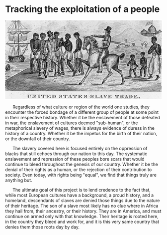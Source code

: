 # Tracking the exploitation of a people

![alt text](imgs/slavery.jpg "An image from a time relevant document depicting the purchase of slaves at a harbor.")

&nbsp;&nbsp;&nbsp;&nbsp;&nbsp;&nbsp;Regardless of what culture or region of the world one studies, they encounter the forced bondage of a different group of people at some point in their respective history. Whether it be the enslavement of those defeated in war, the enslavement of cultures deemed "sub-human", or the metaphorical slavery of wages, there is always evidence of duress in the history of a country. Whether it be the impetus for the birth of their nation, or the downfall of their country.

&nbsp;&nbsp;&nbsp;&nbsp;&nbsp;&nbsp;The slavery covered here is focused entirely on the oppression of blacks that still echoes through our nation to this day. The systematic enslavement and repression of these peoples bore scars that would continue to bleed throughout the genesis of our country. Whether it be the denial of their rights as a human, or the rejection of their contribution to society. Even today, with rights being "equal", we find that things truly are anything but.

&nbsp;&nbsp;&nbsp;&nbsp;&nbsp;&nbsp;The ultimate goal of this project is to lend credence to the fact that, while most European cultures have a background, a proud history, and a homeland, descendants of slaves are denied those things due to the nature of their heritage. The son of a slave most likely has no clue where in Africa they hail from, their ancestry, or their history. They are in America, and must continue on armed only with that knowledge. Their heritage is rooted here, in the country they bleed and work for, and it is this very same country that denies them those roots day by day.
